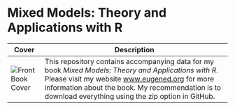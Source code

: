 # Mixed Models: Theory and Applications with R 

| Cover | Description |
|---|---|
| ![Front Book Cover](https://github.com/eugenedemidenko/mixedmodels/blob/master/FrontBookCover.png) | This repository contains accompanying data for my book _Mixed Models: Theory and Applications with R_. Please visit my website www.eugened.org for more information about the book. My recommendation is to download everything using the zip option in GitHub. |
